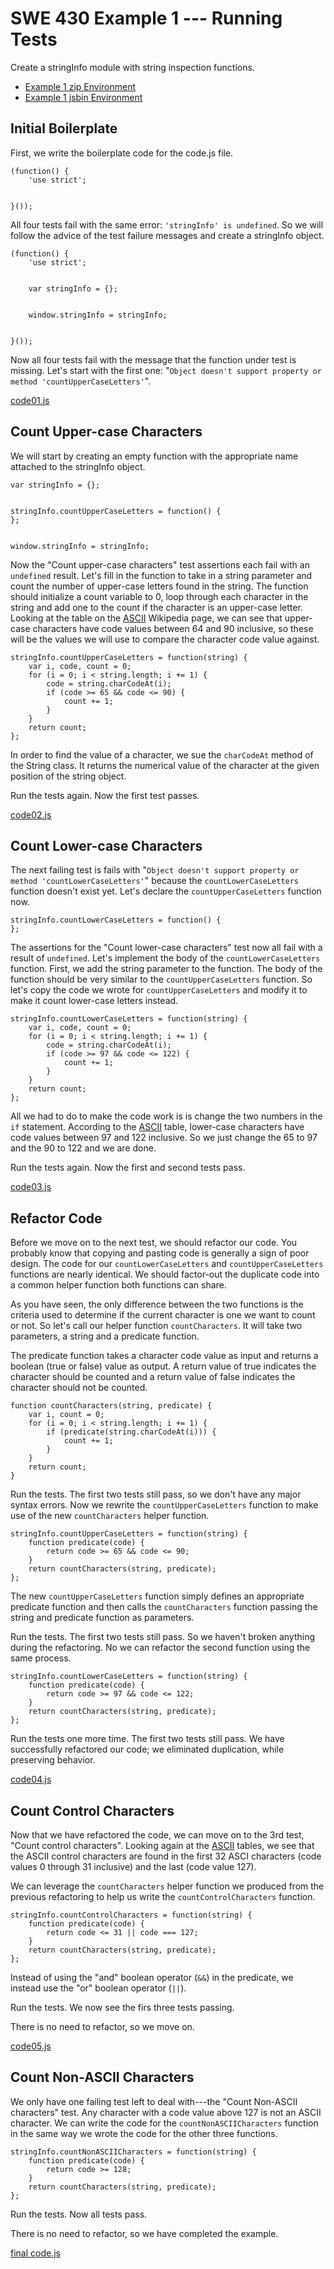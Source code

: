 SWE 430 Example 1 --- Running Tests
========================================================================

Create a stringInfo module with string inspection functions.

- [Example 1 zip Environment](example1.zip)
- [Example 1 jsbin Environment][jsbin example 1]

[jsbin example 1]: http://jsbin.com/swe430_example1/latest/edit?javascript,live
[ASCII]: http://en.wikipedia.org/wiki/ASCII



Initial Boilerplate
-------------------

First, we write the boilerplate code for the code.js file.

    (function() {
        'use strict';


    }());

All four tests fail with the same error: `'stringInfo' is undefined`.
So we will follow the advice of the test failure messages and create a stringInfo object.

    (function() {
        'use strict';


        var stringInfo = {};


        window.stringInfo = stringInfo;


    }());

Now all four tests fail with the message that the function under test is missing.  Let's start with the first one:  "`Object doesn't support property or method 'countUpperCaseLetters'`".

[code01.js](example1/code01.js)



Count Upper-case Characters
---------------------------

We will start by creating an empty function with the appropriate name attached to the stringInfo object.

    var stringInfo = {};


    stringInfo.countUpperCaseLetters = function() {
    };


    window.stringInfo = stringInfo;

Now the "Count upper-case characters" test assertions each fail with an `undefined` result.  Let's fill in the function to take in a string parameter and count the number of upper-case letters found in the string.  The function should initialize a count variable to 0, loop through each character in the string and add one to the count if the character is an upper-case letter.  Looking at the table on the
[ASCII][]
Wikipedia page, we can see that upper-case characters have code values between 64 and 90 inclusive, so these will be the values we will use to compare the character code value against.

    stringInfo.countUpperCaseLetters = function(string) {
        var i, code, count = 0;
        for (i = 0; i < string.length; i += 1) {
            code = string.charCodeAt(i);
            if (code >= 65 && code <= 90) {
                count += 1;
            }
        }
        return count;
    };

In order to find the value of a character, we sue the `charCodeAt` method of the String class.  It returns the numerical value of the character at the given position of the string object.

Run the tests again.  Now the first test passes.

[code02.js](example1/code02.js)



Count Lower-case Characters
---------------------------

The next failing test is fails with "`Object doesn't support property or method 'countLowerCaseLetters'`" because the `countLowerCaseLetters` function doesn't exist yet.  Let's declare the `countUpperCaseLetters` function now.

    stringInfo.countLowerCaseLetters = function() {
    };

The assertions for the "Count lower-case characters" test now all fail with a result of `undefined`.  Let's implement the body of the `countLowerCaseLetters` function.  First, we add the string parameter to the function.  The body of the function should be very similar to the `countUpperCaseLetters` function.  So let's copy the code we wrote for `countUpperCaseLetters` and modify it to make it count lower-case letters instead.

    stringInfo.countLowerCaseLetters = function(string) {
        var i, code, count = 0;
        for (i = 0; i < string.length; i += 1) {
            code = string.charCodeAt(i);
            if (code >= 97 && code <= 122) {
                count += 1;
            }
        }
        return count;
    };

All we had to do to make the code work is is change the two numbers in the `if` statement.  According to the 
[ASCII][]
table, lower-case characters have code values between 97 and 122 inclusive.  So we just change the 65 to 97 and the 90 to 122 and we are done.

Run the tests again.  Now the first and second tests pass.

[code03.js](example1/code03.js)



Refactor Code
-------------

Before we move on to the next test, we should refactor our code.  You probably know that copying and pasting code is generally a sign of poor design.  The code for our `countLowerCaseLetters` and `countUpperCaseLetters` functions are nearly identical.  We should factor-out the duplicate code into a common helper function both functions can share.

As you have seen, the only difference between the two functions is the criteria used to determine if the current character is one we want to count or not.  So let's call our helper function `countCharacters`.  It will take two parameters, a string and a predicate function.

The predicate function takes a character code value as input and returns a boolean (true or false) value as output.  A return value of true indicates the character should be counted and a return value of false indicates the character should not be counted.


    function countCharacters(string, predicate) {
        var i, count = 0;
        for (i = 0; i < string.length; i += 1) {
            if (predicate(string.charCodeAt(i))) {
                count += 1;
            }
        }
        return count;
    }

Run the tests.  The first two tests still pass, so we don't have any major syntax errors.  Now we rewrite the `countUpperCaseLetters` function to make use of the new `countCharacters` helper function.

    stringInfo.countUpperCaseLetters = function(string) {
        function predicate(code) {
            return code >= 65 && code <= 90;
        }
        return countCharacters(string, predicate);
    };

The new `countUpperCaseLetters` function simply defines an appropriate predicate function and then calls the `countCharacters` function passing the string and predicate function as parameters.

Run the tests.  The first two tests still pass.  So we haven't broken anything during the refactoring.  No we can refactor the second function using the same process.

    stringInfo.countLowerCaseLetters = function(string) {
        function predicate(code) {
            return code >= 97 && code <= 122;
        }
        return countCharacters(string, predicate);
    };

Run the tests one more time.  The first two tests still pass.  We have successfully refactored our code; we eliminated duplication, while preserving behavior.

[code04.js](example1/code04.js)



Count Control Characters
------------------------

Now that we have refactored the code, we can move on to the 3rd test, "Count control characters".  Looking again at the 
[ASCII][]
tables, we see that the ASCII control characters are found in the first 32 ASCI characters (code values 0 through 31 inclusive) and the last (code value 127). 

We can leverage the `countCharacters` helper function we produced from the previous refactoring to help us write the `countControlCharacters` function.

    stringInfo.countControlCharacters = function(string) {
        function predicate(code) {
            return code <= 31 || code === 127;
        }
        return countCharacters(string, predicate);
    };

Instead of using the "and" boolean operator (`&&`) in the predicate, we instead use the "or" boolean operator (`||`).

Run the tests.  We now see the firs three tests passing.

There is no need to refactor, so we move on.

[code05.js](example1/code05.js)



Count Non-ASCII Characters
--------------------------

We only have one failing test left to deal with---the "Count Non-ASCII characters" test.  Any character with a code value above 127 is not an ASCII character.  We can write the code for the `countNonASCIICharacters` function in the same way we wrote the code for the other three functions.

    stringInfo.countNonASCIICharacters = function(string) {
        function predicate(code) {
            return code >= 128;
        }
        return countCharacters(string, predicate);
    };

Run the tests.  Now all tests pass.

There is no need to refactor, so we have completed the example.

[final code.js](example1/code.js)
